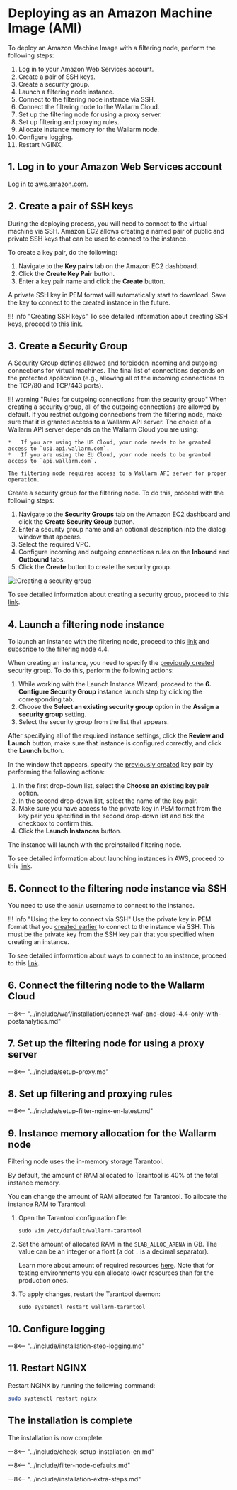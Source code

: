 [link-ssh-keys]:            https://docs.aws.amazon.com/AWSEC2/latest/UserGuide/get-set-up-for-amazon-ec2.html#create-a-key-pair
[link-sg]:                  https://docs.aws.amazon.com/en_us/AWSEC2/latest/UserGuide/get-set-up-for-amazon-ec2.html#create-a-base-security-group
[link-launch-instance]:     https://docs.aws.amazon.com/AWSEC2/latest/UserGuide/EC2_GetStarted.html#ec2-launch-instance

[anchor1]:      #3-create-a-security-group
[anchor2]:      #2-create-a-pair-of-ssh-keys

[img-create-sg]:                ../images/installation-ami/common/create_sg.png
[versioning-policy]:            ../updating-migrating/versioning-policy.md#version-list
[installation-instr-latest]:    /admin-en/installation-ami-en/
[img-wl-console-users]:         ../images/check-user-no-2fa.png
[img-create-wallarm-node]:      ../images/user-guides/nodes/create-cloud-node.png
[deployment-platform-docs]:     supported-platforms.md

# Deploying as an Amazon Machine Image (AMI)

To deploy an Amazon Machine Image with a filtering node, perform the following steps:

1. Log in to your Amazon Web Services account.
2. Create a pair of SSH keys.
3. Create a security group.
4. Launch a filtering node instance.
5. Connect to the filtering node instance via SSH.
6. Connect the filtering node to the Wallarm Cloud.
7. Set up the filtering node for using a proxy server.
8. Set up filtering and proxying rules.
9. Allocate instance memory for the Wallarm node.
10. Configure logging.
11. Restart NGINX.

## 1. Log in to your Amazon Web Services account

Log in to [aws.amazon.com](https://aws.amazon.com/).

## 2. Create a pair of SSH keys

During the deploying process, you will need to connect to the virtual machine via SSH. Amazon EC2 allows creating a named pair of public and private SSH keys that can be used to connect to the instance.

To create a key pair, do the following:

1.  Navigate to the **Key pairs** tab on the Amazon EC2 dashboard.
2.  Click the **Create Key Pair** button.
3.  Enter a key pair name and click the **Create** button.

A private SSH key in PEM format will automatically start to download. Save the key to connect to the created instance in the future.

!!! info "Creating SSH keys"
    To see detailed information about creating SSH keys, proceed to this [link][link-ssh-keys].

## 3. Create a Security Group

A Security Group defines allowed and forbidden incoming and outgoing connections for virtual machines. The final list of connections depends on the protected application (e.g., allowing all of the incoming connections to the TCP/80 and TCP/443 ports).

!!! warning "Rules for outgoing connections from the security group"
    When creating a security group, all of the outgoing connections are allowed by default. If you restrict outgoing connections from the filtering node, make sure that it is granted access to a Wallarm API server. The choice of a Wallarm API server depends on the Wallarm Cloud you are using:

    *   If you are using the US Cloud, your node needs to be granted access to `us1.api.wallarm.com`.
    *   If you are using the EU Cloud, your node needs to be granted access to `api.wallarm.com`.
    
    The filtering node requires access to a Wallarm API server for proper operation.

Create a security group for the filtering node. To do this, proceed with the following steps:

1.  Navigate to the **Security Groups** tab on the Amazon EC2 dashboard and click the **Create Security Group** button.
2.  Enter a security group name and an optional description into the dialog window that appears.
3.  Select the required VPC.
4.  Configure incoming and outgoing connections rules on the **Inbound** and **Outbound** tabs.
5.  Click the **Create** button to create the security group.

![!Creating a security group][img-create-sg]

To see detailed information about creating a security group, proceed to this [link][link-sg].

## 4. Launch a filtering node instance

To launch an instance with the filtering node, proceed to this [link](https://aws.amazon.com/marketplace/pp/B073VRFXSD) and subscribe to the filtering node 4.4.

When creating an instance, you need to specify the [previously created][anchor1] security group. To do this, perform the following actions:

1.  While working with the Launch Instance Wizard, proceed to the **6. Configure Security Group** instance launch step by clicking the corresponding tab.
2.  Choose the **Select an existing security group** option in the **Assign a security group** setting.
3.  Select the security group from the list that appears.

After specifying all of the required instance settings, click the **Review and Launch** button, make sure that instance is configured correctly, and click the **Launch** button.

In the window that appears, specify the [previously created][anchor2] key pair by performing the following actions:

1.  In the first drop-down list, select the **Choose an existing key pair** option.
2.  In the second drop-down list, select the name of the key pair.
3.  Make sure you have access to the private key in PEM format from the key pair you specified in the second drop-down list and tick the checkbox to confirm this.
4.  Click the **Launch Instances** button.

The instance will launch with the preinstalled filtering node.

To see detailed information about launching instances in AWS, proceed to this [link][link-launch-instance].

## 5. Connect to the filtering node instance via SSH

You need to use the `admin` username to connect to the instance.

!!! info "Using the key to connect via SSH"
    Use the private key in PEM format that you [created earlier][anchor2] to connect to the instance via SSH. This must be the private key from the SSH key pair that you specified when creating an instance.

To see detailed information about ways to connect to an instance, proceed to this [link](https://docs.aws.amazon.com/AWSEC2/latest/UserGuide/AccessingInstances.html).

## 6. Connect the filtering node to the Wallarm Cloud

--8<-- "../include/waf/installation/connect-waf-and-cloud-4.4-only-with-postanalytics.md"

## 7. Set up the filtering node for using a proxy server

--8<-- "../include/setup-proxy.md"

## 8. Set up filtering and proxying rules

--8<-- "../include/setup-filter-nginx-en-latest.md"

## 9. Instance memory allocation for the Wallarm node

Filtering node uses the in-memory storage Tarantool.

By default, the amount of RAM allocated to Tarantool is 40% of the total instance memory. 

You can change the amount of RAM allocated for Tarantool. To allocate the instance RAM to Tarantool:

1. Open the Tarantool configuration file:

    ```
    sudo vim /etc/default/wallarm-tarantool
    ```

2. Set the amount of allocated RAM in the `SLAB_ALLOC_ARENA` in GB. The value can be an integer or a float (a dot `.` is a decimal separator).

    Learn more about amount of required resources [here](../admin-en/configuration-guides/allocate-resources-for-node.md). Note that for testing environments you can allocate lower resources than for the production ones.
3. To apply changes, restart the Tarantool daemon:

    ```
    sudo systemctl restart wallarm-tarantool
    ```

## 10. Configure logging

--8<-- "../include/installation-step-logging.md"

## 11. Restart NGINX

Restart NGINX by running the following command:

``` bash
sudo systemctl restart nginx
```    
    
## The installation is complete

The installation is now complete.

--8<-- "../include/check-setup-installation-en.md"

--8<-- "../include/filter-node-defaults.md"

--8<-- "../include/installation-extra-steps.md"